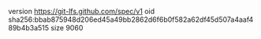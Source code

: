 version https://git-lfs.github.com/spec/v1
oid sha256:bbab875948d206ed45a49bb2862d6f6b0f582a62df45d507a4aaf489b4b3a515
size 9060
